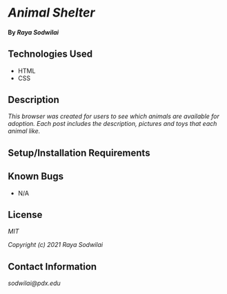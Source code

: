 # _Animal Shelter_

#### By _**Raya Sodwilai**_

## Technologies Used

* HTML
* CSS

## Description

_This browser was created for users to see which animals are available for adoption. Each post includes the description, pictures and toys that each animal like._

## Setup/Installation Requirements

## Known Bugs

* N/A

## License

_MIT_

_Copyright (c) 2021 Raya Sodwilai_

## Contact Information

_sodwilai@pdx.edu_
